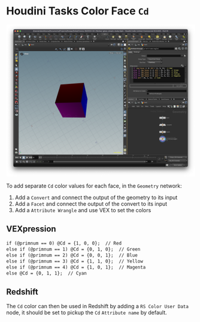 # Houdini Tasks Color Face `Cd`

![Houdini Tasks Color Face `Cd`](assets/houdini-tasks-color-face-cd.png)

To add separate `Cd` color values for each face, in the `Geometry` network:

1. Add a `Convert` and connect the output of the geometry to its input
2. Add a `Facet` and connect the output of the convert to its input
3. Add a `Attribute Wrangle` and use VEX to set the colors

## VEXpression

```
if (@primnum == 0) @Cd = {1, 0, 0};  // Red
else if (@primnum == 1) @Cd = {0, 1, 0};  // Green
else if (@primnum == 2) @Cd = {0, 0, 1};  // Blue
else if (@primnum == 3) @Cd = {1, 1, 0};  // Yellow
else if (@primnum == 4) @Cd = {1, 0, 1};  // Magenta
else @Cd = {0, 1, 1};  // Cyan
```

## Redshift

The `Cd` color can then be used in Redshift by adding a `RS Color User Data` node, it should be set to pickup the `Cd` `Attribute name` by default.
